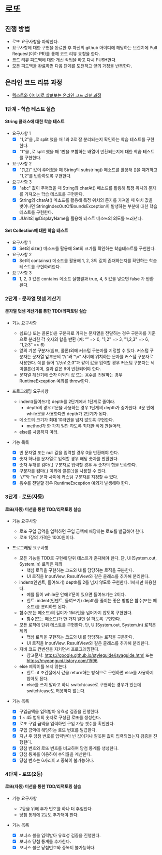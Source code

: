 # 로또
## 진행 방법
* 로또 요구사항을 파악한다.
* 요구사항에 대한 구현을 완료한 후 자신의 github 아이디에 해당하는 브랜치에 Pull Request(이하 PR)를 통해 코드 리뷰 요청을 한다.
* 코드 리뷰 피드백에 대한 개선 작업을 하고 다시 PUSH한다.
* 모든 피드백을 완료하면 다음 단계를 도전하고 앞의 과정을 반복한다.

## 온라인 코드 리뷰 과정
* [텍스트와 이미지로 살펴보는 온라인 코드 리뷰 과정](https://github.com/next-step/nextstep-docs/tree/master/codereview)

### 1단계 - 학습 테스트 실습

#### String 클래스에 대한 학습 테스트

- 요구사항 1
  - [X] "1,2"을 ,로 split 했을 때 1과 2로 잘 분리되는지 확인하는 학습 테스트를 구현한다.
  - [X] "1"을 ,로 split 했을 때 1만을 포함하는 배열이 반환되는지에 대한 학습 테스트를 구현한다.

- 요구사항 2
  - [X] "(1,2)" 값이 주어졌을 때 String의 substring() 메소드를 활용해 ()을 제거하고 "1,2"를 반환하도록 구현한다.

- 요구사항 3
  - [X] "abc" 값이 주어졌을 때 String의 charAt() 메소드를 활용해 특정 위치의 문자를 가져오는 학습 테스트를 구현한다.
  - [X] String의 charAt() 메소드를 활용해 특정 위치의 문자를 가져올 때 위치 값을 벗어나면 StringIndexOutOfBoundsException이 발생하는 부분에 대한 학습 테스트를 구현한다.
  - [X] JUnit의 @DisplayName을 활용해 테스트 메소드의 의도를 드러낸다.

#### Set Collection에 대한 학습 테스트

- 요구사항 1
  - [X] Set의 size() 메소드를 활용해 Set의 크기를 확인하는 학습테스트를 구현한다.

- 요구사항 2
  - [X] Set의 contains() 메소드를 활용해 1, 2, 3의 값이 존재하는지를 확인하는 학습테스트를 구현하려한다.

- 요구사항 3
  - [X] 1, 2, 3 값은 contains 메소드 실행결과 true, 4, 5 값을 넣으면 false 가 반환된다. 

### 2단계 - 문자열 덧셈 계산기

#### 문자열 덧셈 계산기를 통한 TDD/리팩토링 실습

- 기능 요구사항
  - 쉼표(,) 또는 콜론(:)을 구분자로 가지는 문자열을 전달하는 경우 구분자를 기준으로 분리한 각 숫자의 합을 반환 (예: “” => 0, "1,2" => 3, "1,2,3" => 6, “1,2:3” => 6)
  - 앞의 기본 구분자(쉼표, 콜론)외에 커스텀 구분자를 지정할 수 있다. 커스텀 구분자는 문자열 앞부분의 “//”와 “\n” 사이에 위치하는 문자를 커스텀 구분자로 사용한다. 예를 들어 “//;\n1;2;3”과 같이 값을 입력할 경우 커스텀 구분자는 세미콜론(;)이며, 결과 값은 6이 반환되어야 한다.
  - 문자열 계산기에 숫자 이외의 값 또는 음수를 전달하는 경우 RuntimeException 예외를 throw한다.

- 프로그래밍 요구사항
  - indent(들여쓰기) depth를 2단계에서 1단계로 줄여라.
    - depth의 경우 if문을 사용하는 경우 1단계의 depth가 증가한다. if문 안에 while문을 사용한다면 depth가 2단계가 된다.
  - 메소드의 크기가 최대 10라인을 넘지 않도록 구현한다.
    - method가 한 가지 일만 하도록 최대한 작게 만들어라.
  - else를 사용하지 마라.

- 기능 목록
  - [X] 빈 문자열 또는 null 값을 입력할 경우 0을 반환해야 한다.
  - [X] 숫자 하나를 문자열로 입력할 경우 해당 숫자를 반환한다.
  - [X] 숫자 두개를 컴마(,) 구분자로 입력할 경우 두 숫자의 합을 반환한다.
  - [X] 구분자를 컴마(,) 이외에 콜론(:)을 사용할 수 있다.
  - [X] “//”와 “\n” 문자 사이에 커스텀 구분자를 지정할 수 있다.
  - [X] 음수를 전달할 경우 RuntimeException 예외가 발생해야 한다.

### 3단계 - 로또(자동)

#### 로또(자동) 미션을 통한 TDD/리팩토링 실습

- 기능 요구사항
  - 로또 구입 금액을 입력하면 구입 금액에 해당하는 로또를 발급해야 한다.
  - 로또 1장의 가격은 1000원이다.

- 프로그래밍 요구사항
  - 모든 기능을 TDD로 구현해 단위 테스트가 존재해야 한다. 단, UI(System.out, System.in) 로직은 제외
    - 핵심 로직을 구현하는 코드와 UI를 담당하는 로직을 구분한다.
    - UI 로직을 InputView, ResultView와 같은 클래스를 추가해 분리한다.
  - indent(인덴트, 들여쓰기) depth를 2를 넘지 않도록 구현한다. 1까지만 허용한다.
    - 예를 들어 while문 안에 if문이 있으면 들여쓰기는 2이다.
    - 힌트: indent(인덴트, 들여쓰기) depth를 줄이는 좋은 방법은 함수(또는 메소드)를 분리하면 된다.
  - 함수(또는 메소드)의 길이가 15라인을 넘어가지 않도록 구현한다.
    - 함수(또는 메소드)가 한 가지 일만 잘 하도록 구현한다.
  - 모든 로직에 단위 테스트를 구현한다. 단, UI(System.out, System.in) 로직은 제외
    - 핵심 로직을 구현하는 코드와 UI를 담당하는 로직을 구분한다.
    - UI 로직을 InputView, ResultView와 같은 클래스를 추가해 분리한다.
  - 자바 코드 컨벤션을 지키면서 프로그래밍한다.
    - 참고문서: https://google.github.io/styleguide/javaguide.html 또는 https://myeonguni.tistory.com/1596
  - else 예약어를 쓰지 않는다.
    - 힌트: if 조건절에서 값을 return하는 방식으로 구현하면 else를 사용하지 않아도 된다.
    - else를 쓰지 말라고 하니 switch/case로 구현하는 경우가 있는데 switch/case도 허용하지 않는다.

- 기능 목록
  - [X] 구입금액을 입력받아 유효성 검증을 진행한다.
  - [X] 1 ~ 45 범위의 숫자로 구성된 로또를 생성한다.
  - [X] 로또 구입 금액을 입력하면 구입 가능 갯수를 확인한다.
  - [X] 구입 금액에 해당하는 로또 번호를 발급한다.
  - [X] 지난 주 당첨 번호를 입력받아 빈 값이거나 잘못된 값이 입력되었는지 검증을 진행한다. 
  - [X] 당첨 번호와 로또 번호를 비교하여 당첨 통계를 생성한다.
  - [X] 당첨 통계를 이용하여 수익률을 계산한다.
  - [X] 당첨 번호는 6자리이고 중복이 불가능하다.

### 4단계 - 로또(2등)

#### 로또(자동) 미션을 통한 TDD/리팩토링 실습

- 기능 요구사항
  - 2등을 위해 추가 번호를 하나 더 추첨한다.
  - 당첨 통계에 2등도 추가해야 한다.

- 기능 목록
  - [X] 보너스 볼을 입력받아 유효성 검증을 진행한다.
  - [X] 보너스 당첨 통계를 추가한다.
  - [X] 보너스 볼은 당첨번호와 중복이 불가능하다.
